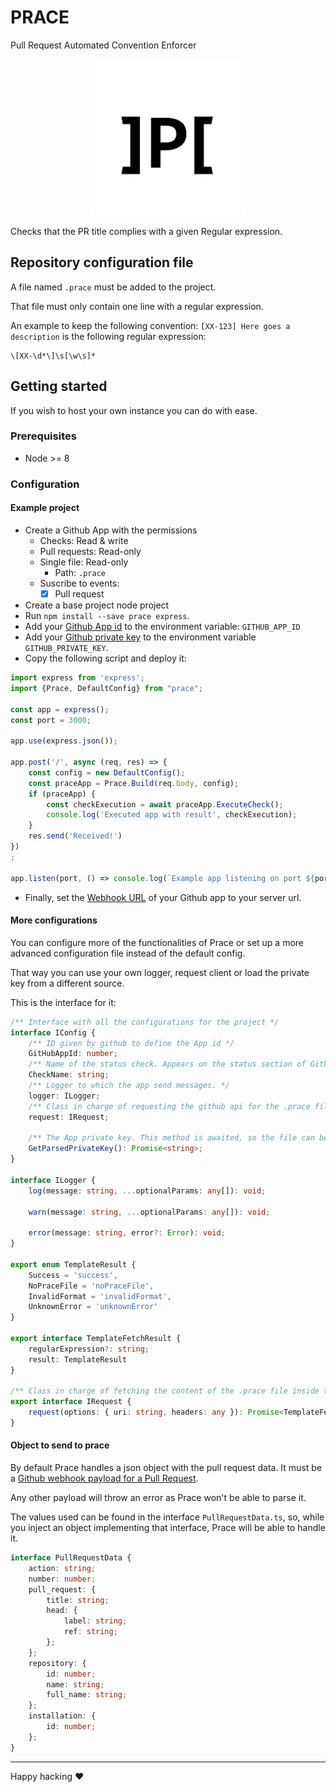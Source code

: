# PRACE

Pull Request Automated Convention Enforcer

<p align="center"> 
<img src="media/prace-logo.png" width="250"  height="250">
<!--img src="https://raw.githubusercontent.com/Bullrich/Prace.js/develop/media/prace-logo.png" width="250"  height="250"-->
</p>

Checks that the PR title complies with a given Regular expression.

## Repository configuration file

A file named `.prace` must be added to the project.

That file must only contain one line with a regular expression.

An example to keep the following convention: `[XX-123] Here goes a description` is the following regular expression:
```regexp
\[XX-\d*\]\s[\w\s]*
```

## Getting started

If you wish to host your own instance you can do with ease.

### Prerequisites
- Node >= 8

### Configuration

#### Example project
 - Create a Github App with the permissions
   - Checks: Read & write
   - Pull requests: Read-only
   - Single file: Read-only
     - Path: `.prace`
   - Suscribe to events: 
     - [x] Pull request
 - Create a base project node project
 - Run `npm install --save prace express`.
 - Add your [Github App id](https://developer.github.com/v3/apps/) to the environment variable: `GITHUB_APP_ID`
 - Add your [Github private key](https://developer.github.com/apps/building-github-apps/authenticating-with-github-apps/#generating-a-private-key) to the environment variable `GITHUB_PRIVATE_KEY`.
 - Copy the following script and deploy it:

```typescript
import express from 'express';
import {Prace, DefaultConfig} from "prace";

const app = express();
const port = 3000;

app.use(express.json());

app.post('/', async (req, res) => {
    const config = new DefaultConfig();
    const praceApp = Prace.Build(req.body, config);
    if (praceApp) {
        const checkExecution = await praceApp.ExecuteCheck();
        console.log('Executed app with result', checkExecution);
    }
    res.send('Received!')
})
;

app.listen(port, () => console.log(`Example app listening on port ${port}!`));
```

 - Finally, set the [Webhook URL](https://developer.github.com/webhooks/) of your Github app to your server url.

#### More configurations

You can configure more of the functionalities of Prace or set up a more advanced configuration file instead of the default config.

That way you can use your own logger, request client or load the private key from a different source.

This is the interface for it:
```typescript
/** Interface with all the configurations for the project */
interface IConfig {
    /** ID given by github to define the App id */
    GitHubAppId: number;
    /** Name of the status check. Appears on the status section of Github's Pull request */
    CheckName: string;
    /** Logger to which the app send messages. */
    logger: ILogger;
    /** Class in charge of requesting the github api for the .prace file through a https call */
    request: IRequest;

    /** The App private key. This method is awaited, so the file can be loaded from an external source */
    GetParsedPrivateKey(): Promise<string>;
}

interface ILogger {
    log(message: string, ...optionalParams: any[]): void;

    warn(message: string, ...optionalParams: any[]): void;

    error(message: string, error?: Error): void;
}

export enum TemplateResult {
    Success = 'success',
    NoPraceFile = 'noPraceFile',
    InvalidFormat = 'invalidFormat',
    UnknownError = 'unknownError'
}

export interface TemplateFetchResult {
    regularExpression?: string;
    result: TemplateResult
}

/** Class in charge of fetching the content of the .prace file inside the repo. */
export interface IRequest {
    request(options: { uri: string, headers: any }): Promise<TemplateFetchResult>;
}
```

#### Object to send to prace

By default Prace handles a json object with the pull request data. 
It must be a [Github webhook payload for a Pull Request](https://developer.github.com/v3/activity/events/types/#pullrequestevent). 

Any other payload will throw an error as Prace won't be able to parse it.

The values used can be found in the interface `PullRequestData.ts`, so, 
while you inject an object implementing that interface, Prace will be able to handle it.

```typescript
interface PullRequestData {
    action: string;
    number: number;
    pull_request: {
        title: string;
        head: {
            label: string;
            ref: string;
        };
    };
    repository: {
        id: number;
        name: string;
        full_name: string;
    };
    installation: {
        id: number;
    };
}
```

---
Happy hacking ❤
